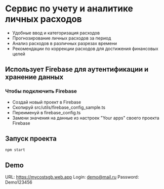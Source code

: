 # Сервис по учету и аналитике личных расходов

- Удобные ввод и категоризация расходов
- Прогнозирование личных расходов за период
- Анализ расходов в различных разрезах времени
- Рекомендации по коррекции расходов для достижения финансовых целей

## Использует Firebase для аутентификации и хранение данных

### Чтобы подключить Firebase

- Создай новый проект в Firebase
- Скопируй src/utils/firebase_config_sample.ts
- Переименуй в firebase_config.ts
- Замени значения на данные из настроек "Your apps" своего проекта Firebase

## Запуск проекта

```npm install
npm start
```

## Demo

URL: https://mycostsgb.web.app
Login: demo@mail.ru
Password: Demo123456
